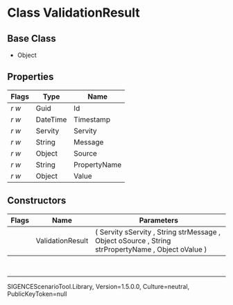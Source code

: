 # Class ValidationResult
## Base Class
- Object
## Properties
Flags|Type|Name
-|-|-
*r* *w*|Guid|Id
*r* *w*|DateTime|Timestamp
*r* *w*|Servity|Servity
*r* *w*|String|Message
*r* *w*|Object|Source
*r* *w*|String|PropertyName
*r* *w*|Object|Value
## Constructors
Flags|Name|Parameters
-|-|-
&nbsp;|ValidationResult|( Servity sServity , String strMessage , Object oSource , String strPropertyName , Object oValue )

<br /><hr />
SIGENCEScenarioTool.Library, Version=1.5.0.0, Culture=neutral, PublicKeyToken=null
